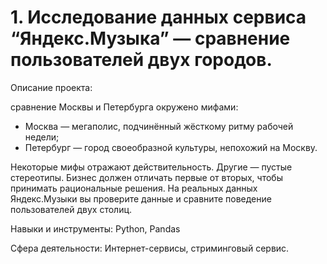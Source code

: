 # 1. Исследование данных сервиса “Яндекс.Музыка” — сравнение пользователей двух городов.

Описание проекта: 

сравнение Москвы и Петербурга окружено мифами:
- Москва — мегаполис, подчинённый жёсткому ритму рабочей недели;
- Петербург — город своеобразной культуры, непохожий на Москву.

Некоторые мифы отражают действительность. Другие — пустые стереотипы. Бизнес должен отличать первые от вторых, чтобы принимать рациональные решения. На реальных данных Яндекс.Музыки вы проверите данные и сравните поведение пользователей двух столиц.

Навыки и инструменты: Python, Pandas

Сфера деятельности:  Интернет-сервисы, стриминговый сервис.
    
    
    


 
